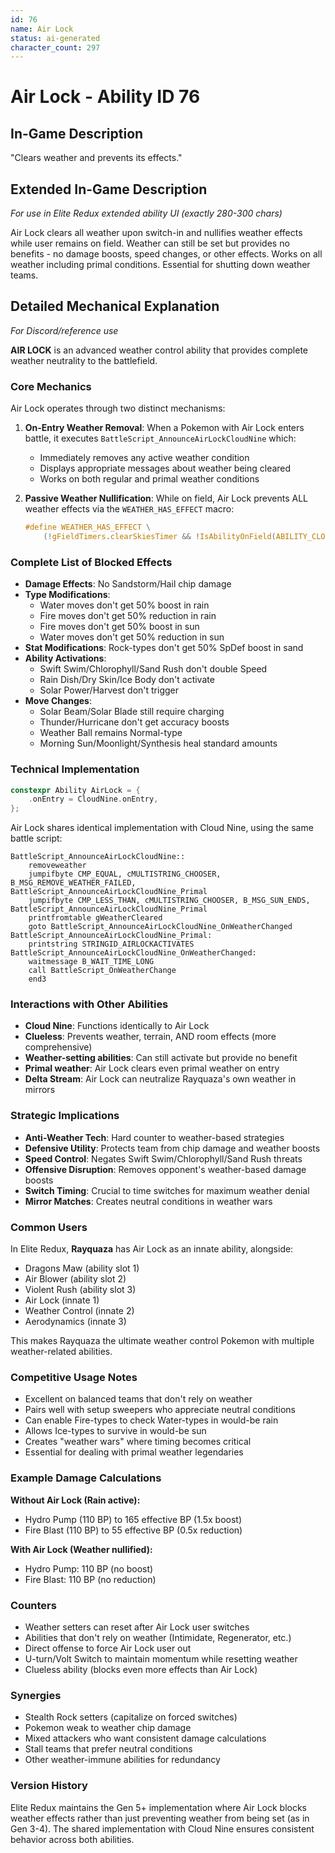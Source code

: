 ```yaml
---
id: 76
name: Air Lock
status: ai-generated
character_count: 297
---
```


# Air Lock - Ability ID 76

## In-Game Description
"Clears weather and prevents its effects."

## Extended In-Game Description
*For use in Elite Redux extended ability UI (exactly 280-300 chars)*

Air Lock clears all weather upon switch-in and nullifies weather effects while user remains on field. Weather can still be set but provides no benefits - no damage boosts, speed changes, or other effects. Works on all weather including primal conditions. Essential for shutting down weather teams.

## Detailed Mechanical Explanation
*For Discord/reference use*

**AIR LOCK** is an advanced weather control ability that provides complete weather neutrality to the battlefield.

### Core Mechanics
Air Lock operates through two distinct mechanisms:

1. **On-Entry Weather Removal**: When a Pokemon with Air Lock enters battle, it executes `BattleScript_AnnounceAirLockCloudNine` which:
   - Immediately removes any active weather condition
   - Displays appropriate messages about weather being cleared
   - Works on both regular and primal weather conditions

2. **Passive Weather Nullification**: While on field, Air Lock prevents ALL weather effects via the `WEATHER_HAS_EFFECT` macro:
   ```c
   #define WEATHER_HAS_EFFECT \
       (!gFieldTimers.clearSkiesTimer && !IsAbilityOnField(ABILITY_CLOUD_NINE) && !IsAbilityOnField(ABILITY_AIR_LOCK) && !IsAbilityOnField(ABILITY_CLUELESS))
   ```

### Complete List of Blocked Effects
- **Damage Effects**: No Sandstorm/Hail chip damage
- **Type Modifications**: 
  - Water moves don't get 50% boost in rain
  - Fire moves don't get 50% reduction in rain
  - Fire moves don't get 50% boost in sun
  - Water moves don't get 50% reduction in sun
- **Stat Modifications**: Rock-types don't get 50% SpDef boost in sand
- **Ability Activations**: 
  - Swift Swim/Chlorophyll/Sand Rush don't double Speed
  - Rain Dish/Dry Skin/Ice Body don't activate
  - Solar Power/Harvest don't trigger
- **Move Changes**:
  - Solar Beam/Solar Blade still require charging
  - Thunder/Hurricane don't get accuracy boosts
  - Weather Ball remains Normal-type
  - Morning Sun/Moonlight/Synthesis heal standard amounts

### Technical Implementation
```c
constexpr Ability AirLock = {
    .onEntry = CloudNine.onEntry,
};
```

Air Lock shares identical implementation with Cloud Nine, using the same battle script:
```assembly
BattleScript_AnnounceAirLockCloudNine::
	removeweather
	jumpifbyte CMP_EQUAL, cMULTISTRING_CHOOSER, B_MSG_REMOVE_WEATHER_FAILED, BattleScript_AnnounceAirLockCloudNine_Primal
	jumpifbyte CMP_LESS_THAN, cMULTISTRING_CHOOSER, B_MSG_SUN_ENDS, BattleScript_AnnounceAirLockCloudNine_Primal
	printfromtable gWeatherCleared
	goto BattleScript_AnnounceAirLockCloudNine_OnWeatherChanged
BattleScript_AnnounceAirLockCloudNine_Primal:
	printstring STRINGID_AIRLOCKACTIVATES
BattleScript_AnnounceAirLockCloudNine_OnWeatherChanged:
	waitmessage B_WAIT_TIME_LONG
	call BattleScript_OnWeatherChange
	end3
```

### Interactions with Other Abilities
- **Cloud Nine**: Functions identically to Air Lock
- **Clueless**: Prevents weather, terrain, AND room effects (more comprehensive)
- **Weather-setting abilities**: Can still activate but provide no benefit
- **Primal weather**: Air Lock clears even primal weather on entry
- **Delta Stream**: Air Lock can neutralize Rayquaza's own weather in mirrors

### Strategic Implications
- **Anti-Weather Tech**: Hard counter to weather-based strategies
- **Defensive Utility**: Protects team from chip damage and weather boosts
- **Speed Control**: Negates Swift Swim/Chlorophyll/Sand Rush threats
- **Offensive Disruption**: Removes opponent's weather-based damage boosts
- **Switch Timing**: Crucial to time switches for maximum weather denial
- **Mirror Matches**: Creates neutral conditions in weather wars

### Common Users
In Elite Redux, **Rayquaza** has Air Lock as an innate ability, alongside:
- Dragons Maw (ability slot 1)
- Air Blower (ability slot 2) 
- Violent Rush (ability slot 3)
- Air Lock (innate 1)
- Weather Control (innate 2)
- Aerodynamics (innate 3)

This makes Rayquaza the ultimate weather control Pokemon with multiple weather-related abilities.

### Competitive Usage Notes
- Excellent on balanced teams that don't rely on weather
- Pairs well with setup sweepers who appreciate neutral conditions
- Can enable Fire-types to check Water-types in would-be rain
- Allows Ice-types to survive in would-be sun
- Creates "weather wars" where timing becomes critical
- Essential for dealing with primal weather legendaries

### Example Damage Calculations
**Without Air Lock (Rain active):**
- Hydro Pump (110 BP) to 165 effective BP (1.5x boost)
- Fire Blast (110 BP) to 55 effective BP (0.5x reduction)

**With Air Lock (Weather nullified):**
- Hydro Pump: 110 BP (no boost)
- Fire Blast: 110 BP (no reduction)

### Counters
- Weather setters can reset after Air Lock user switches
- Abilities that don't rely on weather (Intimidate, Regenerator, etc.)
- Direct offense to force Air Lock user out
- U-turn/Volt Switch to maintain momentum while resetting weather
- Clueless ability (blocks even more effects than Air Lock)

### Synergies
- Stealth Rock setters (capitalize on forced switches)
- Pokemon weak to weather chip damage
- Mixed attackers who want consistent damage calculations
- Stall teams that prefer neutral conditions
- Other weather-immune abilities for redundancy

### Version History
Elite Redux maintains the Gen 5+ implementation where Air Lock blocks weather effects rather than just preventing weather from being set (as in Gen 3-4). The shared implementation with Cloud Nine ensures consistent behavior across both abilities.